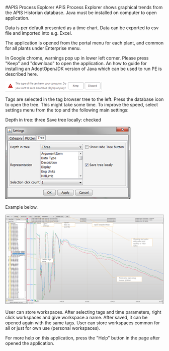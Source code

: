 

#APIS Process Explorer
APIS Process Explorer shows graphical trends from the APIS Historian database. Java must be installed on computer to open application.

Data is per default presented as a time chart. Data can be exported to csv file and imported into e.g. Excel.

The application is opened from the portal menu for each plant, and common for all plants under Enterprise menu.

In Google chrome, warnings pop up in lower left corner. Please press "Keep" and "download" to open the application. An how to guide for installing an AdoptOpenJDK version of Java which can be used to run PE is described here.

![chrome](PE/pechrome.png)

Tags are selected in the tag browser tree to the left. Press the database icon to open the tree. This might take some time. To improve the speed, select settings menu from the top and the following main settings:

Depth in tree: three
Save tree locally: checked

![presetting](PE/pesetting.png)

 Example below.

![peexample](PE/peexample.png)

User can store workspaces. After selecting tags and time parameters, right click workspaces and give workspace a name. After saved, it can be opened again with the same tags. User can store workspaces common for all or just for own use (personal workspaces).

For more help on this application, press the "Help" button in the page after opened the application.
